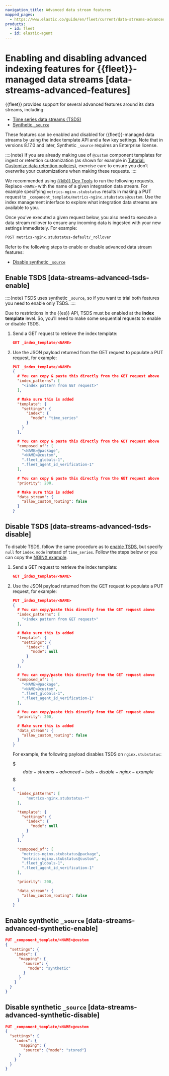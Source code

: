```yaml
---
navigation_title: Advanced data stream features
mapped_pages:
  - https://www.elastic.co/guide/en/fleet/current/data-streams-advanced-features.html
products:
  - id: fleet
  - id: elastic-agent
---
```


# Enabling and disabling advanced indexing features for {{fleet}}-managed data streams [data-streams-advanced-features]


{{fleet}} provides support for several advanced features around its data streams, including:

* [Time series data streams (TSDS)](/manage-data/data-store/data-streams/time-series-data-stream-tsds.md)
* [Synthetic `_source`](elasticsearch://reference/elasticsearch/mapping-reference/mapping-source-field.md#synthetic-source)

These features can be enabled and disabled for {{fleet}}-managed data streams by using the index template API and a few key settings. Note that in versions 8.17.0 and later, Synthetic `_source` requires an Enterprise license.

::::{note}
If you are already making use of `@custom` component templates for ingest or retention customization (as shown for example in [Tutorial: Customize data retention policies](/reference/fleet/data-streams-ilm-tutorial.md)), exercise care to ensure you don’t overwrite your customizations when making these requests.
::::


We recommended using [{{kib}} Dev Tools](/explore-analyze/query-filter/tools.md) to run the following requests. Replace `<NAME>` with the name of a given integration data stream. For example specifying `metrics-nginx.stubstatus` results in making a PUT request to `_component_template/metrics-nginx.stubstatus@custom`. Use the index management interface to explore what integration data streams are available to you.

Once you’ve executed a given request below, you also need to execute a data stream rollover to ensure any incoming data is ingested with your new settings immediately. For example:

```sh
POST metrics-nginx.stubstatus-default/_rollover
```

Refer to the following steps to enable or disable advanced data stream features:

* [Disable synthetic `_source`](#data-streams-advanced-synthetic-disable)


## Enable TSDS [data-streams-advanced-tsds-enable]

::::{note}
TSDS uses synthetic `_source`, so if you want to trial both features you need to enable only TSDS.
::::


Due to restrictions in the {{es}} API, TSDS must be enabled at the **index template** level. So, you’ll need to make some sequential requests to enable or disable TSDS.

1. Send a GET request to retrieve the index template:

    ```json
    GET _index_template/<NAME>
    ```

2. Use the JSON payload returned from the GET request to populate a PUT request, for example:

    ```json
    PUT _index_template/<NAME>
    {
      # You can copy & paste this directly from the GET request above
      "index_patterns": [
        "<index pattern from GET request>"
      ],

      # Make sure this is added
      "template": {
        "settings": {
          "index": {
            "mode": "time_series"
          }
        }
      },

      # You can copy & paste this directly from the GET request above
      "composed_of": [
        "<NAME>@package",
        "<NAME>@custom",
        ".fleet_globals-1",
        ".fleet_agent_id_verification-1"
      ],

      # You can copy & paste this directly from the GET request above
      "priority": 200,

      # Make sure this is added
      "data_stream": {
        "allow_custom_routing": false
      }
    }
    ```



## Disable TSDS [data-streams-advanced-tsds-disable]

To disable TSDS, follow the same procedure as to [enable TSDS](#data-streams-advanced-tsds-enable), but specify `null` for `index.mode` instead of `time_series`. Follow the steps below or you can copy the [NGINX example](#data-streams-advanced-tsds-disable-nginx-example).

1. Send a GET request to retrieve the index template:

    ```json
    GET _index_template/<NAME>
    ```

2. Use the JSON payload returned from the GET request to populate a PUT request, for example:

    ```json
    PUT _index_template/<NAME>
    {
      # You can copy/paste this directly from the GET request above
      "index_patterns": [
        "<index pattern from GET request>"
      ],

      # Make sure this is added
      "template": {
        "settings": {
          "index": {
            "mode": null
          }
        }
      },

      # You can copy/paste this directly from the GET request above
      "composed_of": [
        "<NAME>@package",
        "<NAME>@custom",
        ".fleet_globals-1",
        ".fleet_agent_id_verification-1"
      ],

      # You can copy/paste this directly from the GET request above
      "priority": 200,

      # Make sure this is added
      "data_stream": {
        "allow_custom_routing": false
      }
    }
    ```

    For example, the following payload disables TSDS on `nginx.stubstatus`:

    $$$data-streams-advanced-tsds-disable-nginx-example$$$

    ```json
    {
      "index_patterns": [
          "metrics-nginx.stubstatus-*"
      ],

      "template": {
        "settings": {
          "index": {
            "mode": null
          }
        }
      },

      "composed_of": [
        "metrics-nginx.stubstatus@package",
        "metrics-nginx.stubstatus@custom",
        ".fleet_globals-1",
        ".fleet_agent_id_verification-1"
      ],

      "priority": 200,

      "data_stream": {
        "allow_custom_routing": false
      }
    }
    ```



## Enable synthetic `_source` [data-streams-advanced-synthetic-enable]

```json
PUT _component_template/<NAME>@custom
{
  "settings": {
    "index": {
      "mapping": {
        "source": {
          "mode": "synthetic"
        }
      }
    }
  }
}
```


## Disable synthetic `_source` [data-streams-advanced-synthetic-disable]

```json
PUT _component_template/<NAME>@custom
{
  "settings": {
    "index": {
      "mapping": {
        "source": {"mode": "stored"}
      }
    }
  }
}
```


